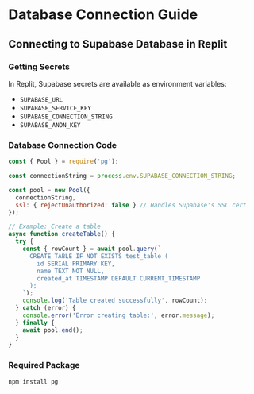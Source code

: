 # Database Connection Guide

## Connecting to Supabase Database in Replit

### Getting Secrets
In Replit, Supabase secrets are available as environment variables:
- `SUPABASE_URL`
- `SUPABASE_SERVICE_KEY` 
- `SUPABASE_CONNECTION_STRING`
- `SUPABASE_ANON_KEY`

### Database Connection Code
```javascript
const { Pool } = require('pg');

const connectionString = process.env.SUPABASE_CONNECTION_STRING;

const pool = new Pool({ 
  connectionString,
  ssl: { rejectUnauthorized: false } // Handles Supabase's SSL cert
});

// Example: Create a table
async function createTable() {
  try {
    const { rowCount } = await pool.query(`
      CREATE TABLE IF NOT EXISTS test_table (
        id SERIAL PRIMARY KEY,
        name TEXT NOT NULL,
        created_at TIMESTAMP DEFAULT CURRENT_TIMESTAMP
      );
    `);
    console.log('Table created successfully', rowCount);
  } catch (error) {
    console.error('Error creating table:', error.message);
  } finally {
    await pool.end();
  }
}
```

### Required Package
```bash
npm install pg
```